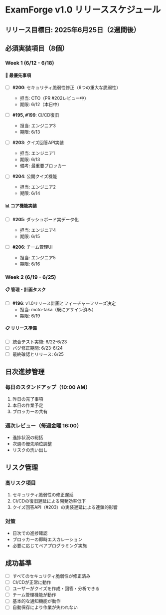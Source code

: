 # ExamForge v1.0 リリーススケジュール

## リリース目標日: 2025年6月25日（2週間後）

## 必須実装項目（8個）

### Week 1 (6/12 - 6/18)

#### 🚨 最優先事項
- [ ] **#200**: セキュリティ脆弱性修正（6つの重大な脆弱性）
  - 担当: CTO（PR #202レビュー中）
  - 期限: 6/12（本日中）

- [ ] **#195, #199**: CI/CD復旧
  - 担当: エンジニア3
  - 期限: 6/13

- [ ] **#203**: クイズ回答API実装
  - 担当: エンジニア1
  - 期限: 6/13
  - 備考: 最重要ブロッカー

- [ ] **#204**: 公開クイズ機能
  - 担当: エンジニア2
  - 期限: 6/14

#### 📊 コア機能実装
- [ ] **#205**: ダッシュボード実データ化
  - 担当: エンジニア4
  - 期限: 6/15

- [ ] **#206**: チーム管理UI
  - 担当: エンジニア5
  - 期限: 6/16

### Week 2 (6/19 - 6/25)

#### 📋 管理・計画タスク
- [ ] **#196**: v1.0リリース計画とフィーチャーフリーズ決定
  - 担当: moto-taka（既にアサイン済み）
  - 期限: 6/19

#### 📋 リリース準備
- [ ] 統合テスト実施: 6/22-6/23
- [ ] バグ修正期間: 6/23-6/24
- [ ] 最終確認とリリース: 6/25

## 日次進捗管理

### 毎日のスタンドアップ（10:00 AM）
1. 昨日の完了事項
2. 本日の作業予定
3. ブロッカーの共有

### 週次レビュー（毎週金曜 16:00）
- 進捗状況の総括
- 次週の優先順位調整
- リスクの洗い出し

## リスク管理

### 高リスク項目
1. セキュリティ脆弱性の修正遅延
2. CI/CDの復旧遅延による開発効率低下
3. クイズ回答API（#203）の実装遅延による連鎖的影響

### 対策
- 日次での進捗確認
- ブロッカーの即時エスカレーション
- 必要に応じてペアプログラミング実施

## 成功基準
- [ ] すべてのセキュリティ脆弱性が修正済み
- [ ] CI/CDが正常に動作
- [ ] ユーザーがクイズを作成・回答・分析できる
- [ ] チーム管理機能が動作
- [ ] 基本的な通知機能が動作
- [ ] 自動保存により作業が失われない